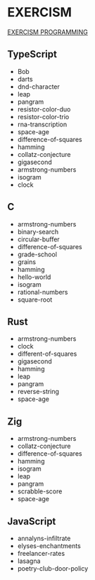 # EXERCISM

[EXERCISM PROGRAMMING](https://exercism.org/)

## TypeScript

- Bob
- darts
- dnd-character
- leap
- pangram
- resistor-color-duo
- resistor-color-trio
- rna-transcription
- space-age
- difference-of-squares
- hamming
- collatz-conjecture
- gigasecond
- armstrong-numbers
- isogram
- clock

## C

- armstrong-numbers
- binary-search
- circular-buffer
- difference-of-squares
- grade-school
- grains
- hamming
- hello-world
- isogram
- rational-numbers
- square-root

## Rust

- armstrong-numbers
- clock
- different-of-squares
- gigasecond
- hamming
- leap
- pangram
- reverse-string
- space-age

## Zig

- armstrong-numbers
- collatz-conjecture
- difference-of-squares
- hamming
- isogram
- leap
- pangram
- scrabble-score
- space-age

## JavaScript

- annalyns-infiltrate
- elyses-enchantments
- freelancer-rates
- lasagna
- poetry-club-door-policy
